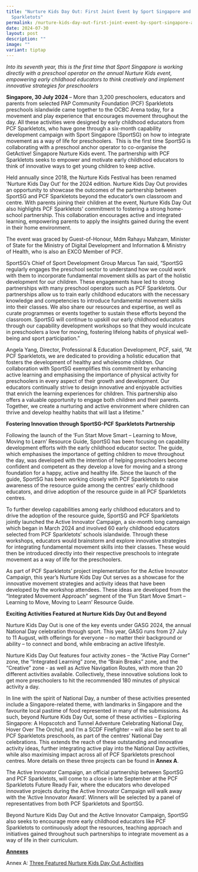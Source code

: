 ```yaml
---
title: "Nurture Kids Day Out: First Joint Event by Sport Singapore and PCF
  Sparkletots"
permalink: /nurture-kids-day-out-first-joint-event-by-sport-singapore-and-pcf-sparkletots/
date: 2024-07-30
layout: post
description: ""
image: ""
variant: tiptap
---
```

<p><em>Into its seventh year, this is the first time that Sport Singapore is working directly with a preschool operator on the annual Nurture Kids event, empowering early childhood educators to think creatively and implement innovative strategies for preschoolers</em>
</p>
<p><strong>Singapore, 30 July 2024 </strong>– More than 3,200 preschoolers,
educators and parents from selected PAP Community Foundation (PCF) Sparkletots
preschools islandwide came together to the OCBC Arena today, for a movement
and play experience that encourages movement throughout the day. All these
activities were designed by early childhood educators from PCF Sparkletots,
who have gone through a six-month capability development campaign with
Sport Singapore (SportSG) on how to integrate movement as a way of life
for preschoolers. &nbsp;This is the first time SportSG is collaborating
with a preschool anchor operator to co-organise the GetActive! Singapore
Nurture Kids event. The partnership with PCF Sparkletots seeks to empower
and motivate early childhood educators to think of innovative ways to get
young children to keep active.</p>
<p>Held annually since 2018, the Nurture Kids Festival has been renamed ‘Nurture
Kids Day Out’ for the 2024 edition. Nurture Kids Day Out provides an opportunity
to showcase the outcomes of the partnership between SportSG and PCF Sparkletots
beyond the educator’s own classroom and centre. With parents joining their
children at the event, Nurture Kids Day Out also highlights PCF Sparkletots'
commitment to fostering a strong home-school partnership. This collaboration
encourages active and integrated learning, empowering parents to apply
the insights gained during the event in their home environment.</p>
<p>The event was graced by Guest-of-Honour, Mdm Rahayu Mahzam, Minister of
State for the Ministry of Digital Development and Information &amp; Ministry
of Health, who is also an EXCO Member of PCF.</p>
<p>SportSG’s Chief of Sport Development Group Marcus Tan said, “SportSG regularly
engages the preschool sector to understand how we could work with them
to incorporate fundamental movement skills as part of the holistic development
for our children. These engagements have led to strong partnerships with
many preschool operators such as PCF Sparkletots. Our partnerships allow
us to train early childhood educators with the necessary knowledge and
competencies to introduce fundamental movement skills into their classes.
We also share our resources and expertise, as well as curate programmes
or events together to sustain these efforts beyond the classroom. SportSG
will continue to upskill our early childhood educators through our capability
development workshops so that they would inculcate in preschoolers a love
for moving, fostering lifelong habits of physical well-being and sport
participation.”</p>
<p>Angela Yang, Director, Professional &amp; Education Development, PCF,
said, “At PCF Sparkletots, we are dedicated to providing a holistic education
that fosters the development of healthy and wholesome children. Our collaboration
with SportSG exemplifies this commitment by enhancing active learning and
emphasising the importance of physical activity for preschoolers in every
aspect of their growth and development. Our educators continually strive
to design innovative and enjoyable activities that enrich the learning
experiences for children. This partnership also offers a valuable opportunity
to engage both children and their parents. Together, we create a nurturing
and active environment where children can thrive and develop healthy habits
that will last a lifetime.”</p>
<p><strong>Fostering Innovation through SportSG-PCF Sparkletots Partnership</strong>
</p>
<p>Following the launch of the ‘Fun Start Move Smart – Learning to Move,
Moving to Learn’ Resource Guide, SportSG has been focusing on capability
development efforts with the early childhood educator sector. The guide,
which emphasises the importance of getting children to move throughout
the day, was developed with the intention of helping preschoolers become
confident and competent as they develop a love for moving and a strong
foundation for a happy, active and healthy life. Since the launch of the
guide, SportSG has been working closely with PCF Sparkletots to raise awareness
of the resource guide among the centres’ early childhood educators, and
drive adoption of the resource guide in all PCF Sparkletots centres.</p>
<p>To further develop capabilities among early childhood educators and to
drive the adoption of the resource guide, SportSG and PCF Sparkletots jointly
launched the Active Innovator Campaign, a six-month long campaign which
began in March 2024 and involved 60 early childhood educators selected
from PCF Sparkletots’ schools islandwide. Through these workshops, educators
would brainstorm and explore innovative strategies for integrating fundamental
movement skills into their classes. These would then be introduced directly
into their respective preschools to integrate movement as a way of life
for the preschoolers.</p>
<p>As part of PCF Sparkletots’ project implementation for the Active Innovator
Campaign, this year’s Nurture Kids Day Out serves as a showcase for the
innovative movement strategies and activity ideas that have been developed
by the workshop attendees. These ideas are developed from the “Integrated
Movement Approach” segment of the ‘Fun Start Move Smart – Learning to Move,
Moving to Learn’ Resource Guide.&nbsp;</p>
<p><strong>Exciting Activities Featured at Nurture Kids Day Out and Beyond</strong>
</p>
<p>Nurture Kids Day Out is one of the key events under GASG 2024, the annual
National Day celebration through sport. This year, GASG runs from 27 July
to 11 August, with offerings for everyone – no matter their background
or ability – to connect and bond, while embracing an active lifestyle.</p>
<p>Nurture Kids Day Out features four activity zones – the “Active Play Corner”
zone, the “Integrated Learning” zone, the “Brain Breaks” zone, and the
“Creative” zone - as well as Active Navigation Routes, with more than 20
different activities available. Collectively, these innovative solutions
look to get more preschoolers to hit the recommended 180 minutes of physical
activity a day.</p>
<p>In line with the spirit of National Day, a number of these activities
presented include a Singapore-related theme, with landmarks in Singapore
and the favourite local pastime of food represented in many of the submissions.
As such, beyond Nurture Kids Day Out, some of these activities – Exploring
Singapore: A Hopscotch and Tunnel Adventure Celebrating National Day, Hover
Over The Orchid, and I’m a SCDF Firefighter – will also be sent to all
PCF Sparkletots preschools, as part of the centres’ National Day celebrations.
This extends the reach of these outstanding and innovative activity ideas,
further integrating active play into the National Day activities, while
also maximising impact across all of PCF Sparkletots preschool centres.
More details on these three projects can be found in <strong>Annex A</strong>.</p>
<p>The Active Innovator Campaign, an official partnership between SportSG
and PCF Sparkletots, will come to a close in late September at the PCF
Sparkletots Future Ready Fair, where the educators who developed innovative
projects during the Active Innovator Campaign will walk away with the ‘Active
Innovator Award’. Winners will be selected by a panel of representatives
from both PCF Sparkletots and SportSG.</p>
<p>Beyond Nurture Kids Day Out and the Active Innovator Campaign, SportSG
also seeks to encourage more early childhood educators like PCF Sparkletots
to continuously adopt the resources, teaching approach and initiatives
gained throughout such partnerships to integrate movement as a way of life
in their curriculum.</p>
<p><strong><u>Annexes</u></strong>
</p>
<p>Annex A: <a href="/files/Media Centre/Media Release/2023 &amp; 2024/Annex_A__Three_Featured_Nurture_Kids_Day_Out_Activities.pdf" rel="noopener noreferrer nofollow" target="_blank">Three Featured Nurture Kids Day Out Activities</a>
</p>